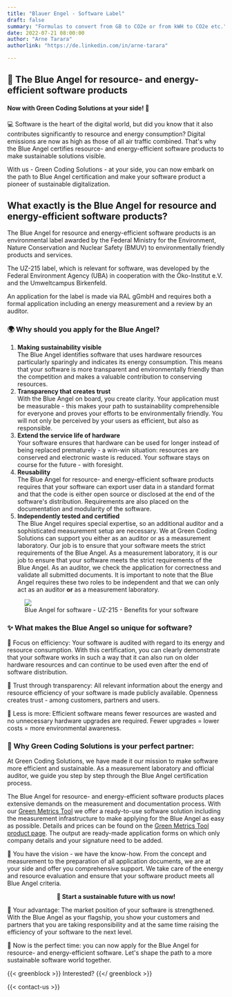 ```yaml
---
title: "Blauer Engel - Software Label"
draft: false
summary: "Formulas to convert from GB to CO2e or from kWH to CO2e etc."
date: 2022-07-21 08:00:00
author: "Arne Tarara"
authorlink: "https://de.linkedin.com/in/arne-tarara"

---
```



## 🚀 The Blue Angel for resource- and energy-efficient software products
#### Now with Green Coding Solutions at your side! 🌱

💻 Software is the heart of the digital world, but did you know that it also contributes significantly to resource and energy consumption? 
Digital emissions are now as high as those of all air traffic combined. That's why the Blue Angel certifies resource- and energy-efficient software products to make sustainable solutions visible. 

With us - Green Coding Solutions - at your side, you can now embark on the path to Blue Angel certification and make your software product a pioneer of sustainable digitalization.

## What exactly is the Blue Angel for resource and energy-efficient software products?

The Blue Angel for resource and energy-efficient software products is an environmental label awarded by the Federal Ministry for the Environment, Nature Conservation and Nuclear Safety (BMUV) to environmentally friendly products and services.

The UZ-215 label, which is relevant for software, was developed by the Federal Environment Agency (UBA) in cooperation with the Öko-Institut e.V. and the Umweltcampus Birkenfeld.

An application for the label is made via RAL gGmbH and requires both a formal application including an energy measurement and a review by an auditor. 

### 🌍 Why should you apply for the Blue Angel?
1. **Making sustainability visible**\
The Blue Angel identifies software that uses hardware resources particularly sparingly and indicates its energy consumption. This means that your software is more transparent and environmentally friendly than the competition and makes a valuable contribution to conserving resources.
2. **Transparency that creates trust**\
With the Blue Angel on board, you create clarity. Your application must be measurable - this makes your path to sustainability comprehensible for everyone and proves your efforts to be environmentally friendly. You will not only be perceived by your users as efficient, but also as responsible.
3. **Extend the service life of hardware**\
Your software ensures that hardware can be used for longer instead of being replaced prematurely - a win-win situation: resources are conserved and electronic waste is reduced. Your software stays on course for the future - with foresight.
4. **Reusability**\
The Blue Angel for resource- and energy-efficient software products requires that your software can export user data in a standard format and that the code is either open source or disclosed at the end of the software's distribution. Requirements are also placed on the documentation and modularity of the software. 
5. **Independently tested and certified**\
The Blue Angel requires special expertise, so an additional auditor and a sophisticated measurement setup are necessary. We at Green Coding Solutions can support you either as an auditor or as a measurement laboratory. Our job is to ensure that your software meets the strict requirements of the Blue Angel. As a measurement laboratory, it is our job to ensure that your software meets the strict requirements of the Blue Angel. As an auditor, we check the application for correctness and validate all submitted documents. It is important to note that the Blue Angel requires these two roles to be independent and that we can only act as an auditor **or** as a measurement laboratory.

<figure>
  <img class="ui massive middle rounded bordered image" src="/img/blue-angel/blue-angel-advantages.webp" style="margin: auto">
  <figcaption>Blue Angel for software - UZ-215 - Benefits for your software</figcaption>
</figure>

### ✨ What makes the Blue Angel so unique for software?
🔵 Focus on efficiency: Your software is audited with regard to its energy and resource consumption. With this certification, you can clearly demonstrate that your software works in such a way that it can also run on older hardware resources and can continue to be used even after the end of software distribution.

🔵 Trust through transparency: All relevant information about the energy and resource efficiency of your software is made publicly available. Openness creates trust - among customers, partners and users.

🔵 Less is more: Efficient software means fewer resources are wasted and no unnecessary hardware upgrades are required. Fewer upgrades = lower costs = more environmental awareness.


### 🚀 Why Green Coding Solutions is your perfect partner:
At Green Coding Solutions, we have made it our mission to make software more efficient and sustainable. As a measurement laboratory and official auditor, we guide you step by step through the Blue Angel certification process.

The Blue Angel for resource- and energy-efficient software products places extensive demands on the measurement and documentation process. With our [Green Metrics Tool](/projects/green-metrics-tool) we offer a ready-to-use software solution including the measurement infrastructure to make applying for the Blue Angel as easy as possible. Details and prices can be found on the [Green Metrics Tool product page](/projects/green-metrics-tool). The output are ready-made application forms on which only company details and your signature need to be added.

💬 You have the vision - we have the know-how. From the concept and measurement to the preparation of all application documents, we are at your side and offer you comprehensive support. We take care of the energy and resource evaluation and ensure that your software product meets all Blue Angel criteria.

<b><center>🎯 Start a sustainable future with us now!</center></b>


🔧 Your advantage: The market position of your software is strengthened. With the Blue Angel as your flagship, you show your customers and partners that you are taking responsibility and at the same time raising the efficiency of your software to the next level.

  📅 Now is the perfect time: you can now apply for the Blue Angel for resource- and energy-efficient software. Let's shape the path to a more sustainable software world together.  


{{< greenblock >}}
Interested?
{{</ greenblock >}}

{{< contact-us >}}
